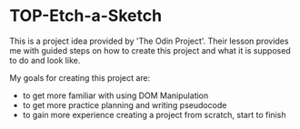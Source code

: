 # TOP-Etch-a-Sketch

This is a project idea provided by 'The Odin Project'. Their lesson provides me with guided steps on how to create this project and what it is supposed to do and look like.

My goals for creating this project are:
- to get more familiar with using DOM Manipulation
- to get more practice planning and writing pseudocode
- to gain more experience creating a project from scratch, start to finish


